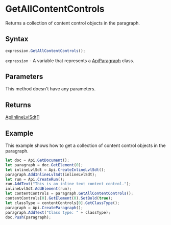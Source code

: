 # GetAllContentControls

Returns a collection of content control objects in the paragraph.

## Syntax

```javascript
expression.GetAllContentControls();
```

`expression` - A variable that represents a [ApiParagraph](../ApiParagraph.md) class.

## Parameters

This method doesn't have any parameters.

## Returns

[ApiInlineLvlSdt](../../ApiInlineLvlSdt/ApiInlineLvlSdt.md)[]

## Example

This example shows how to get a collection of content control objects in the paragraph.

```javascript editor-
let doc = Api.GetDocument();
let paragraph = doc.GetElement(0);
let inlineLvlSdt = Api.CreateInlineLvlSdt();
paragraph.AddInlineLvlSdt(inlineLvlSdt);
let run = Api.CreateRun();
run.AddText("This is an inline text content control.");
inlineLvlSdt.AddElement(run);
let contentControls = paragraph.GetAllContentControls();
contentControls[0].GetElement(0).SetBold(true);
let classType = contentControls[0].GetClassType();
paragraph = Api.CreateParagraph();
paragraph.AddText("Class type: " + classType);
doc.Push(paragraph);
```
